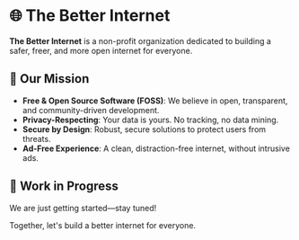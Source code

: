 # 🌐 The Better Internet

**The Better Internet** is a non-profit organization dedicated to building a safer, freer, and more open internet for everyone.  

## 🌱 Our Mission  
- **Free & Open Source Software (FOSS)**: We believe in open, transparent, and community-driven development.  
- **Privacy-Respecting**: Your data is yours. No tracking, no data mining.  
- **Secure by Design**: Robust, secure solutions to protect users from threats.  
- **Ad-Free Experience**: A clean, distraction-free internet, without intrusive ads.  

## 🚧 Work in Progress  
We are just getting started—stay tuned!  

Together, let's build a better internet for everyone.  
